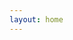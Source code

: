 ```yaml
---
layout: home
---
```

<HomeView1 />
<HomeView2 />

<script setup>
import HomeView1 from './.vitepress/theme/components/Views/HomeView1.vue'
import HomeView2 from './.vitepress/theme/components/Views/HomeView2.vue'
</script>